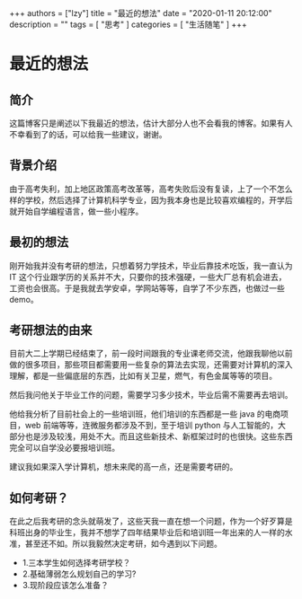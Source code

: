 
+++
authors = ["lzy"]
title = "最近的想法"
date = "2020-01-11 20:12:00"
description = ""
tags = [
"思考"
]
categories = [
"生活随笔"
]
+++

# 最近的想法

## 简介

这篇博客只是阐述以下我最近的想法，估计大部分人也不会看我的博客。如果有人不幸看到了的话，可以给我一些建议，谢谢。

## 背景介绍

由于高考失利，加上地区政策高考改革等，高考失败后没有复读，上了一个不怎么样的学校，然后选择了计算机科学专业，因为我本身也是比较喜欢编程的，开学后就开始自学编程语言，做一些小程序。

## 最初的想法

刚开始我并没有考研的想法，只想着努力学技术，毕业后靠技术吃饭，我一直认为 IT 这个行业跟学历的关系并不大，只要你的技术强硬，一些大厂总有机会进去，工资也会很高。于是我就去学安卓，学网站等等，自学了不少东西，也做过一些 demo。

## 考研想法的由来

目前大二上学期已经结束了，前一段时间跟我的专业课老师交流，他跟我聊他以前做的很多项目，那些项目都需要用一些复杂的算法去实现，还需要对计算机的深入理解，都是一些偏底层的东西，比如有关卫星，燃气，有色金属等等的项目。

然后我问他关于毕业工作的问题，需要学习多少技术，毕业后需不需要再去培训。

他给我分析了目前社会上的一些培训班，他们培训的东西都是一些 java 的电商项目，web 前端等等，连微服务都涉及不到，至于培训 python 与人工智能的，大部分也是涉及较浅，用处不大。而且这些新技术、新框架过时的也很快。这些东西完全可以自学没必要报培训班。

建议我如果深入学计算机，想未来爬的高一点，还是需要考研的。

## 如何考研？

在此之后我考研的念头就萌发了，这些天我一直在想一个问题，作为一个好歹算是科班出身的毕业生，我并不想学了四年结果毕业后和培训班一年出来的人一样的水准，甚至还不如。所以我毅然决定考研，如今遇到以下问题。

- 1.三本学生如何选择考研学校？
- 2.基础薄弱怎么规划自己的学习?
- 3.现阶段应该怎么准备？
